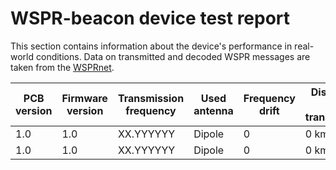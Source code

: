 # WSPR-beacon device test report

This section contains information about the device's performance in real-world conditions. Data on transmitted and decoded WSPR messages are taken from the [WSPRnet](https://www.wsprnet.org/drupal/wsprnet/activity).

| PCB version | Firmware version | Transmission frequency | Used antenna | Frequency drift | Distance to transmitter |
|-------------|------------------|------------------------|--------------|-----------------|-------------------------|
| 1.0         | 1.0              | XX.YYYYYY              | Dipole       | 0               | 0 km                    |
| 1.0         | 1.0              | XX.YYYYYY              | Dipole       | 0               | 0 km                    |